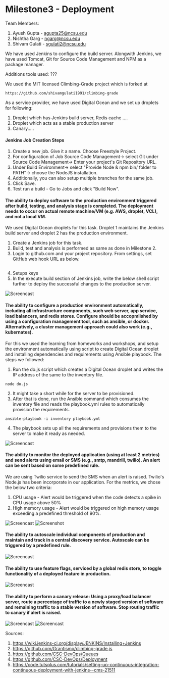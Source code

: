 # Milestone3 - Deployment

Team Members:

1. Ayush Gupta - agupta25@ncsu.edu
2. Nishtha Garg - ngarg@ncsu.edu
3. Shivam Gulati - sgulati2@ncsu.edu

We have used Jenkins to configure the build server. Alongwith Jenkins, we have used Tomcat, Git for Source Code Management and NPM as a package manager.

Additions tools used: ???

We used the MIT licensed Climbing-Grade project which is forked at 
```
https://github.com/shivamgulati1991/climbing-grade
```
As a service provider, we have used Digital Ocean and we set up droplets for following:

1. Droplet which has Jenkins build server, Redis cache ....
2. Droplet which acts as a stable production server
3. Canary.....

#### Jenkins Job Creation Steps

1. Create a new job. Give it a name. Choose Freestyle Project.
2. For configuration of Job
   Source Code Management-> select Git under Source Code Management-> Enter your project's Git Repository URL.
3. Under Build Environment-> select "Provide Node & npm bin/ folder to PATH"-> choose the NodeJS installation.
4. Additionally, you can also setup multiple branches for the same job.
5. Click Save.
5. Test run a build - Go to Jobs and click "Build Now". 


#### The ability to deploy software to the production environment triggered after build, testing, and analysis stage is completed. The deployment needs to occur on actual remote machine/VM (e.g. AWS, droplet, VCL), and not a local VM.

We used Digital Ocean droplets for this task. Droplet 1 maintains the Jenkins build server and droplet 2 has the production environment.

1. Create a Jenkins job for this task.
2. Build, test and analysis is performed as same as done in Milestone 2.
3. Login to github.com and your project repository. From settings, set GitHub web hook URL as below.
```

```

4. Setups keys
5. In the execute build section of Jenkins job, write the below shell script further to deploy the successful changes to the production server.

![Screencast](https://github.com/shivamgulati1991/DevOps-Milestone3/blob/master/Screens/1.gif)


#### The ability to configure a production environment automatically, including all infrastructure components, such web server, app service, load balancers, and redis stores. Configure should be accopmlished by using a configuration management tool, such as ansible, or docker. Alternatively, a cluster management approach could also work (e.g., kubernates).

For this we used the learning from homeworks and workshops, and setup the environment automatically using script to create Digital Ocean droplet and installing dependencies and requirements using Ansible playbook. The steps we followed:

1. Run the do.js script which creates a Digital Ocean droplet and writes the IP address of the same to the inventory file.
```
node do.js
```

2. It might take a short while for the server to be provisioned.
3. After that is done, run the Ansible command which consumes the inventory file and reads the playbook.yml rules to automatically provision the requirements.

```
ansible-playbook -i inventory playbook.yml
```

4. The playbook sets up all the requirements and provisions them to the server to make it ready as needed. 
   
![Screencast](https://github.com/shivamgulati1991/DevOps-Milestone3/blob/master/Screens/1.gif)

#### The ability to monitor the deployed application (using at least 2 metrics) and send alerts using email or SMS (e.g., smtp, mandrill, twilio). An alert can be sent based on some predefined rule.  

We are using Twilio service to send the SMS when an alert is raised. Twilio's Node.js has been incorporate in our application. 
For the metrics, we chose the below two criteria:

1. CPU usage - Alert would be triggered when the code detects a spike in CPU usage above 50%
2. High memory usage -  Alert would be triggered on high memory usage exceeding a predefined threshold of 90%.
   
![Screencast](https://github.com/shivamgulati1991/DevOps-Milestone3/blob/master/Screens/3_1.gif)
![Screenshot](https://github.com/shivamgulati1991/DevOps-Milestone3/blob/master/Screens/3_2.jpg)

#### The ability to autoscale individual components of production and maintain and track in a central discovery service. Autoscale can be triggered by a predefined rule.
   
![Screencast](https://github.com/shivamgulati1991/DevOps-Milestone3/blob/master/Screens/1.gif)

#### The ability to use feature flags, serviced by a global redis store, to toggle functionality of a deployed feature in production.
   
![Screencast](https://github.com/shivamgulati1991/DevOps-Milestone3/blob/master/Screens/1.gif)

#### The ability to perform a canary release: Using a proxy/load balancer server, route a percentage of traffic to a newly staged version of software and remaining traffic to a stable version of software. Stop routing traffic to canary if alert is raised.
   
![Screencast](https://github.com/shivamgulati1991/DevOps-Milestone3/blob/master/Screens/6_1.gif)
![Screencast](https://github.com/shivamgulati1991/DevOps-Milestone3/blob/master/Screens/6_2.gif)


Sources:

1. https://wiki.jenkins-ci.org/display/JENKINS/Installing+Jenkins
2. https://github.com/Grantismo/climbing-grade.js
3. https://github.com/CSC-DevOps/Queues
4. https://github.com/CSC-DevOps/Deployment
5. https://code.tutsplus.com/tutorials/setting-up-continuous-integration-continuous-deployment-with-jenkins--cms-21511
